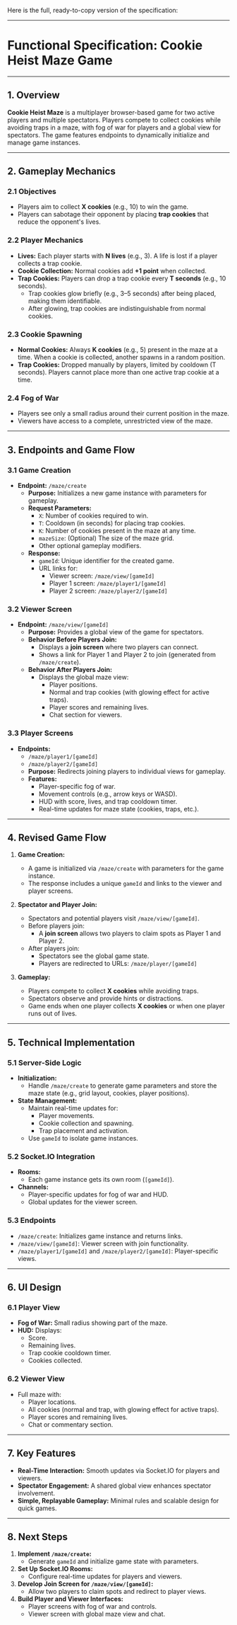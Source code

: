 Here is the full, ready-to-copy version of the specification:

---

# **Functional Specification: Cookie Heist Maze Game**

---

## **1. Overview**
**Cookie Heist Maze** is a multiplayer browser-based game for two active players and multiple spectators. Players compete to collect cookies while avoiding traps in a maze, with fog of war for players and a global view for spectators. The game features endpoints to dynamically initialize and manage game instances.

---

## **2. Gameplay Mechanics**

### **2.1 Objectives**
- Players aim to collect **X cookies** (e.g., 10) to win the game.
- Players can sabotage their opponent by placing **trap cookies** that reduce the opponent's lives.

### **2.2 Player Mechanics**
- **Lives:** Each player starts with **N lives** (e.g., 3). A life is lost if a player collects a trap cookie.
- **Cookie Collection:** Normal cookies add **+1 point** when collected.
- **Trap Cookies:** Players can drop a trap cookie every **T seconds** (e.g., 10 seconds). 
  - Trap cookies glow briefly (e.g., 3–5 seconds) after being placed, making them identifiable.
  - After glowing, trap cookies are indistinguishable from normal cookies.

### **2.3 Cookie Spawning**
- **Normal Cookies:** Always **K cookies** (e.g., 5) present in the maze at a time. When a cookie is collected, another spawns in a random position.
- **Trap Cookies:** Dropped manually by players, limited by cooldown (T seconds). Players cannot place more than one active trap cookie at a time.

### **2.4 Fog of War**
- Players see only a small radius around their current position in the maze.
- Viewers have access to a complete, unrestricted view of the maze.

---

## **3. Endpoints and Game Flow**

### **3.1 Game Creation**
- **Endpoint:** `/maze/create`
  - **Purpose:** Initializes a new game instance with parameters for gameplay.
  - **Request Parameters:**
    - `X`: Number of cookies required to win.
    - `T`: Cooldown (in seconds) for placing trap cookies.
    - `K`: Number of cookies present in the maze at any time.
    - `mazeSize`: (Optional) The size of the maze grid.
    - Other optional gameplay modifiers.
  - **Response:**
    - `gameId`: Unique identifier for the created game.
    - URL links for:
      - Viewer screen: `/maze/view/[gameId]`
      - Player 1 screen: `/maze/player1/[gameId]`
      - Player 2 screen: `/maze/player2/[gameId]`

### **3.2 Viewer Screen**
- **Endpoint:** `/maze/view/[gameId]`
  - **Purpose:** Provides a global view of the game for spectators.
  - **Behavior Before Players Join:**
    - Displays a **join screen** where two players can connect.
    - Shows a link for Player 1 and Player 2 to join (generated from `/maze/create`).
  - **Behavior After Players Join:**
    - Displays the global maze view:
      - Player positions.
      - Normal and trap cookies (with glowing effect for active traps).
      - Player scores and remaining lives.
      - Chat section for viewers.

### **3.3 Player Screens**
- **Endpoints:**
  - `/maze/player1/[gameId]`
  - `/maze/player2/[gameId]`
  - **Purpose:** Redirects joining players to individual views for gameplay.
  - **Features:**
    - Player-specific fog of war.
    - Movement controls (e.g., arrow keys or WASD).
    - HUD with score, lives, and trap cooldown timer.
    - Real-time updates for maze state (cookies, traps, etc.).

---

## **4. Revised Game Flow**

1. **Game Creation:**
   - A game is initialized via `/maze/create` with parameters for the game instance.
   - The response includes a unique `gameId` and links to the viewer and player screens.

2. **Spectator and Player Join:**
   - Spectators and potential players visit `/maze/view/[gameId]`.
   - Before players join:
     - A **join screen** allows two players to claim spots as Player 1 and Player 2.
   - After players join:
     - Spectators see the global game state.
     - Players are redirected to URLs: `/maze/player/[gameId]` 
3. **Gameplay:**
   - Players compete to collect **X cookies** while avoiding traps.
   - Spectators observe and provide hints or distractions.
   - Game ends when one player collects **X cookies** or when one player runs out of lives.

---

## **5. Technical Implementation**

### **5.1 Server-Side Logic**
- **Initialization:**
  - Handle `/maze/create` to generate game parameters and store the maze state (e.g., grid layout, cookies, player positions).
- **State Management:**
  - Maintain real-time updates for:
    - Player movements.
    - Cookie collection and spawning.
    - Trap placement and activation.
  - Use `gameId` to isolate game instances.

### **5.2 Socket.IO Integration**
- **Rooms:**
  - Each game instance gets its own room (`[gameId]`).
- **Channels:**
  - Player-specific updates for fog of war and HUD.
  - Global updates for the viewer screen.

### **5.3 Endpoints**
- `/maze/create`: Initializes game instance and returns links.
- `/maze/view/[gameId]`: Viewer screen with join functionality.
- `/maze/player1/[gameId]` and `/maze/player2/[gameId]`: Player-specific views.

---

## **6. UI Design**

### **6.1 Player View**
- **Fog of War:** Small radius showing part of the maze.
- **HUD:** Displays:
  - Score.
  - Remaining lives.
  - Trap cookie cooldown timer.
  - Cookies collected.

### **6.2 Viewer View**
- Full maze with:
  - Player locations.
  - All cookies (normal and trap, with glowing effect for active traps).
  - Player scores and remaining lives.
  - Chat or commentary section.

---

## **7. Key Features**
- **Real-Time Interaction:** Smooth updates via Socket.IO for players and viewers.
- **Spectator Engagement:** A shared global view enhances spectator involvement.
- **Simple, Replayable Gameplay:** Minimal rules and scalable design for quick games.

---

## **8. Next Steps**
1. **Implement `/maze/create`:**
   - Generate `gameId` and initialize game state with parameters.
2. **Set Up Socket.IO Rooms:**
   - Configure real-time updates for players and viewers.
3. **Develop Join Screen for `/maze/view/[gameId]`:**
   - Allow two players to claim spots and redirect to player views.
4. **Build Player and Viewer Interfaces:**
   - Player screens with fog of war and controls.
   - Viewer screen with global maze view and chat.
